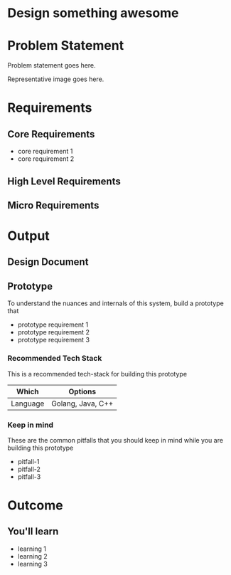 Design something awesome
===

<!--ts-->
<!--te-->

# Problem Statement

Problem statement goes here.

Representative image goes here.

# Requirements

<!--rs-->
<!--re-->

## Core Requirements

 - core requirement 1
 - core requirement 2

##  High Level Requirements
<!--hs-->
<!--he-->

##  Micro Requirements
<!--ms-->
<!--me-->

# Output

## Design Document
<!--ds-->
<!--de-->

## Prototype

To understand the nuances and internals of this system, build a prototype that

- prototype requirement 1
- prototype requirement 2
- prototype requirement 3

###  Recommended Tech Stack

This is a recommended tech-stack for building this prototype

|Which|Options|
|-----|-----|
|Language|Golang, Java, C++|

###  Keep in mind

These are the common pitfalls that you should keep in mind while you are building this prototype

- pitfall-1
- pitfall-2
- pitfall-3

# Outcome

##  You'll learn

- learning 1
- learning 2
- learning 3

<!--fs-->
<!--fe-->
